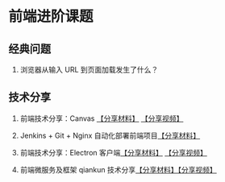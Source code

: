 # 前端进阶课题
## 经典问题
1. 浏览器从输入 URL 到页面加载发生了什么？

## 技术分享
1. 前端技术分享：Canvas [【分享材料】](https://lexiangla.com/docs/dde1f7600afe11ec9bb41225d70f91d9?company_from=385abcf0dd9d11e8a11752540005f435)
[【分享视频】](https://lexiangla.com/docs/4e271aa00aff11eca4fe7625e6a790b5?company_from=385abcf0dd9d11e8a11752540005f435)

2. Jenkins + Git + Nginx 自动化部署前端项目[【分享材料】](https://lexiangla.com/docs/d13f53d60b0311eca0d50e1a3ac2541b?company_from=385abcf0dd9d11e8a11752540005f435)

3. 前端技术分享：Electron 客户端[【分享材料】](https://lexiangla.com/docs/27cd397a113f11ec93926aa02128f815?company_from=385abcf0dd9d11e8a11752540005f435)
[【分享视频】](https://lexiangla.com/docs/5224fb32114d11ec9e5a9abf86510192?company_from=385abcf0dd9d11e8a11752540005f435)

4. 前端微服务及框架 qiankun 技术分享[【分享材料】](https://lexiangla.com/docs/a76fea1e150511ec9ad96ac746018b05?company_from=385abcf0dd9d11e8a11752540005f435)[【分享视频】](https://lexiangla.com/docs/208490fe154611ec97b72eeb24d9f88e?company_from=385abcf0dd9d11e8a11752540005f435)
